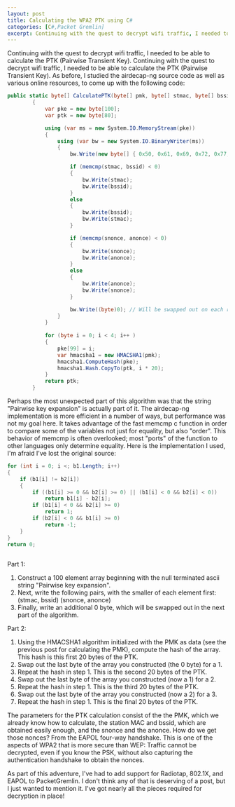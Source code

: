 ```yaml
---
layout: post
title: Calculating the WPA2 PTK using C#
categories: [C#,Packet Gremlin]
excerpt: Continuing with the quest to decrypt wifi traffic, I needed to be able to calculate the PTK (Pairwise Transient Key).
---
```


Continuing with the quest to decrypt wifi traffic, I needed to be able to calculate the PTK (Pairwise Transient Key). Continuing with the quest to decrypt wifi traffic, I needed to be able to calculate the PTK (Pairwise Transient Key). As before, I studied the airdecap-ng source code as well as various online resources, to come up with the following code:

```cs
public static byte[] CalculatePTK(byte[] pmk, byte[] stmac, byte[] bssid, byte[] snonce, byte[] anonce)
        {           
            var pke = new byte[100];
            var ptk = new byte[80];

            using (var ms = new System.IO.MemoryStream(pke))
            {
                using (var bw = new System.IO.BinaryWriter(ms))
                {
                    bw.Write(new byte[] { 0x50, 0x61, 0x69, 0x72, 0x77, 0x69, 0x73, 0x65, 0x20, 0x6b, 0x65, 0x79, 0x20, 0x65, 0x78, 0x70, 0x61, 0x6e, 0x73, 0x69, 0x6f, 0x6e, 0 });/* Literally the string Pairwise key expansion, with a trailing 0*/

                    if (memcmp(stmac, bssid) < 0)
                    {
                        bw.Write(stmac);
                        bw.Write(bssid);
                    }
                    else
                    {
                        bw.Write(bssid);
                        bw.Write(stmac);
                    }

                    if (memcmp(snonce, anonce) < 0)
                    {
                        bw.Write(snonce);
                        bw.Write(anonce);
                    }
                    else
                    {
                        bw.Write(anonce);
                        bw.Write(snonce);
                    }

                    bw.Write((byte)0); // Will be swapped out on each round in the loop below
                }
            }
                        
            for (byte i = 0; i < 4; i++ )
            {
                pke[99] = i;
                var hmacsha1 = new HMACSHA1(pmk);                
                hmacsha1.ComputeHash(pke);
                hmacsha1.Hash.CopyTo(ptk, i * 20);                
            }
            return ptk;
        }
```

Perhaps the most unexpected part of this algorithm was that the string "Pairwise key expansion" is actually part of it. The airdecap-ng implementation is more efficient in a number of ways, but performance was not my goal here. It takes advantage of the fast memcmp c function in order to compare some of the variables not just for equality, but also "order". This behavior of memcmp is often overlooked; most "ports" of the function to other languages only determine equality. Here is the implementation I used, I'm afraid I've lost the original source:

```cs
for (int i = 0; i <; b1.Length; i++)
{
    if (b1[i] != b2[i])
    {
        if ((b1[i] >= 0 && b2[i] >= 0) || (b1[i] < 0 && b2[i] < 0))
            return b1[i] - b2[i];
        if (b1[i] < 0 && b2[i] >= 0)
            return 1;
        if (b2[i] < 0 && b1[i] >= 0)
            return -1;
    }
}
return 0;
        
```

Part 1:
1. Construct a 100 element array beginning with the null terminated ascii string "Pairwise key expansion".
2. Next, write the following pairs, with the smaller of each element first:
(stmac, bssid)
(snonce, anonce)
3. Finally, write an additional 0 byte, which will be swapped out in the next part of the algorithm.

Part 2:
1. Using the HMACSHA1 algorithm initialized with the PMK as data (see the previous post for calculating the PMK), compute the hash of the array. This hash is this first 20 bytes of the PTK.
2. Swap out the last byte of the array you constructed (the 0 byte) for a 1.
3. Repeat the hash in step 1. This is the second 20 bytes of the PTK.
4. Swap out the last byte of the array you constructed (now a 1) for a 2.
5. Repeat the hash in step 1. This is the third 20 bytes of the PTK.
6. Swap out the last byte of the array you constructed (now a 2) for a 3.
7. Repeat the hash in step 1. This is the final 20 bytes of the PTK.

The parameters for the PTK calculation consist of the the PMK, which we already know how to calculate, the station MAC and bssid, which are obtained easily enough, and the snonce and the anonce. How do we get those nonces? From the EAPOL four-way handshake. This is one of the aspects of WPA2 that is more secure than WEP: Traffic cannot be decrypted, even if you know the PSK, without also capturing the authentication handshake to obtain the nonces.

As part of this adventure, I've had to add support for Radiotap, 802.1X, and EAPOL to PacketGremlin. I don't think any of that is deserving of a post, but I just wanted to mention it. I've got nearly all the pieces required for decryption in place!

